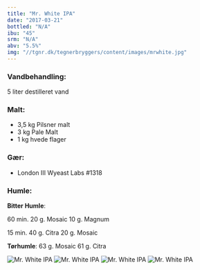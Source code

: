 ```yaml
---
title: "Mr. White IPA"
date: "2017-03-21"
bottled: "N/A"
ibu: "45"
srm: "N/A"
abv: "5.5%"
img: "//tgnr.dk/tegnerbryggers/content/images/mrwhite.jpg"
---
```


### Vandbehandling:

5 liter destilleret vand

### Malt:

* 3,5 kg Pilsner malt
* 3 kg Pale Malt
* 1 kg hvede flager

### Gær:

* London III Wyeast Labs #1318

### Humle:

**Bitter Humle**:

60 min.
20 g. Mosaic
10 g. Magnum

15 min.
40 g. Citra
20 g. Mosaic

**Tørhumle**:
63 g. Mosaic
61 g. Citra

![Mr. White IPA](//tgnr.dk/tegnerbryggers/content/images/20170423_164620.jpg)
![Mr. White IPA](//tgnr.dk/tegnerbryggers/content/images/20170423_164940.jpg)
![Mr. White IPA](//tgnr.dk/tegnerbryggers/content/images/20170423_170907.jpg)
![Mr. White IPA](//tgnr.dk/tegnerbryggers/content/images/20170507_074833.jpg)
